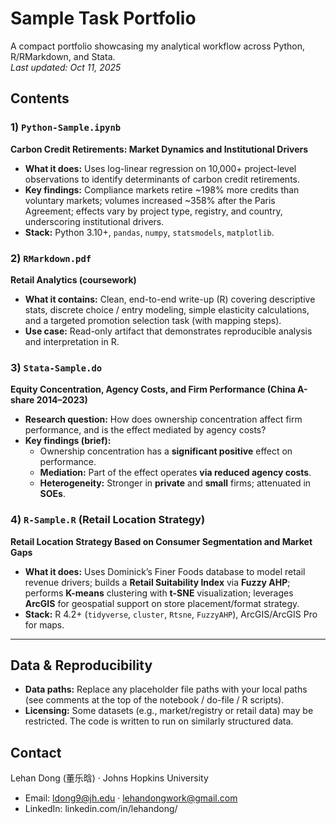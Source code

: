 # Sample Task Portfolio

A compact portfolio showcasing my analytical workflow across Python, R/RMarkdown, and Stata.  
_Last updated: Oct 11, 2025_

## Contents

### 1) `Python-Sample.ipynb`
**Carbon Credit Retirements: Market Dynamics and Institutional Drivers**  
- **What it does:** Uses log-linear regression on 10,000+ project-level observations to identify determinants of carbon credit retirements.  
- **Key findings:** Compliance markets retire ~198% more credits than voluntary markets; volumes increased ~358% after the Paris Agreement; effects vary by project type, registry, and country, underscoring institutional drivers.  
- **Stack:** Python 3.10+, `pandas`, `numpy`, `statsmodels`, `matplotlib`.

### 2) `RMarkdown.pdf`
**Retail Analytics (coursework)**  
- **What it contains:** Clean, end-to-end write-up (R) covering descriptive stats, discrete choice / entry modeling, simple elasticity calculations, and a targeted promotion selection task (with mapping steps).  
- **Use case:** Read-only artifact that demonstrates reproducible analysis and interpretation in R.

### 3) `Stata-Sample.do`
**Equity Concentration, Agency Costs, and Firm Performance (China A-share 2014–2023)**  
- **Research question:** How does ownership concentration affect firm performance, and is the effect mediated by agency costs?  
- **Key findings (brief):**
  - Ownership concentration has a **significant positive** effect on performance.  
  - **Mediation:** Part of the effect operates **via reduced agency costs**.  
  - **Heterogeneity:** Stronger in **private** and **small** firms; attenuated in **SOEs**.  

### 4) `R-Sample.R` (Retail Location Strategy) 
**Retail Location Strategy Based on Consumer Segmentation and Market Gaps**  
- **What it does:** Uses Dominick’s Finer Foods database to model retail revenue drivers; builds a **Retail Suitability Index** via **Fuzzy AHP**; performs **K-means** clustering with **t-SNE** visualization; leverages **ArcGIS** for geospatial support on store placement/format strategy.  
- **Stack:** R 4.2+ (`tidyverse`, `cluster`, `Rtsne`, `FuzzyAHP`), ArcGIS/ArcGIS Pro for maps.  

---

## Data & Reproducibility

- **Data paths:** Replace any placeholder file paths with your local paths (see comments at the top of the notebook / do-file / R scripts).  
- **Licensing:** Some datasets (e.g., market/registry or retail data) may be restricted. The code is written to run on similarly structured data.

## Contact

Lehan Dong (董乐晗) · Johns Hopkins University  
- Email: ldong9@jh.edu · lehandongwork@gmail.com  
- LinkedIn: linkedin.com/in/lehandong/

